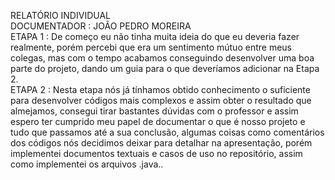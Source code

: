   
RELATÓRIO INDIVIDUAL  
 DOCUMENTADOR  :  JOÃO PEDRO MOREIRA   
ETAPA  1 : De começo eu não tinha muita ideia do que eu deveria fazer realmente,  porém percebi  que era um sentimento  mútuo entre meus colegas,  mas com o tempo acabamos conseguindo desenvolver uma boa parte do projeto, dando um guia para o que deveríamos adicionar na Etapa 2\.   
ETAPA 2 : Nesta etapa nós já tínhamos obtido conhecimento o suficiente para desenvolver códigos mais complexos e assim obter o resultado que almejamos, consegui  tirar bastantes dúvidas com o professor e assim espero ter cumprido meu papel de documentar o que é nosso projeto e tudo que passamos até a sua conclusão, algumas coisas como comentários dos códigos nós decidimos deixar para detalhar na apresentação, porém implementei documentos textuais e casos de uso no repositório, assim como implementei os arquivos .java..  
